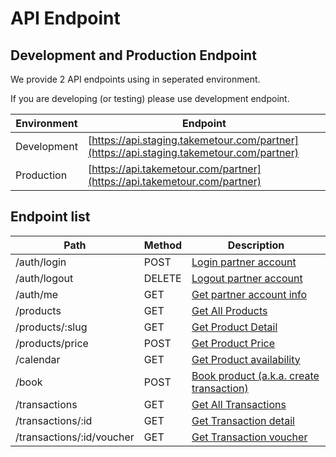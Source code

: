 
# API Endpoint

## Development and Production Endpoint

We provide 2 API endpoints using in seperated environment.

If you are developing (or testing) please use development endpoint.

Environment | Endpoint
---------  | -----------
Development | [https://api.staging.takemetour.com/partner](https://api.staging.takemetour.com/partner)
Production | [https://api.takemetour.com/partner](https://api.takemetour.com/partner)

## Endpoint list

Path | Method | Description
---------  | ----------- | ------------
/auth/login | POST | [Login partner account](#login)
/auth/logout | DELETE | [Logout partner account](#logout)
/auth/me | GET | [Get partner account info](#user-info)
/products | GET | [Get All Products](#get-all-products)
/products/:slug | GET | [Get Product Detail](#get-product-detail)
/products/price | POST | [Get Product Price](#get-product-price)
/calendar | GET | [Get Product availability](#availability)
/book | POST | [Book product (a.k.a. create transaction)](#book-product)
/transactions | GET | [Get All Transactions](#get-all-transactions)
/transactions/:id | GET | [Get Transaction detail](#transaction-detail)
/transactions/:id/voucher | GET | [Get Transaction voucher](#voucher)
